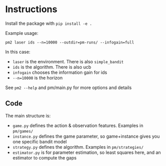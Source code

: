 # Instructions

Install the package with `pip install -e .`

Example usage:

`pm2 laser ids --n=10000 --outdir=pm-runs/ --infogain=full`

In this case:
* `laser` is the environment. There is also `simple_bandit`
* `ids` is the algorithm. There is also ucb
* `infogain` chooses the information gain for ids
* `--n=10000` is the horizon

See `pm2 --help` and pm/main.py for more options and details


## Code
The main structure is:

* `game.py` defines the action & observation features. Examples in `pm/games/`
* `instance.py` defines the game parameter, so game+instance gives you one specific bandit model
* `strategy.py` defines the algorithm. Examples in `pm/strategies/`
* `estimator.py` is for parameter estimation, so least squares here, and an estimator to compute the gaps
